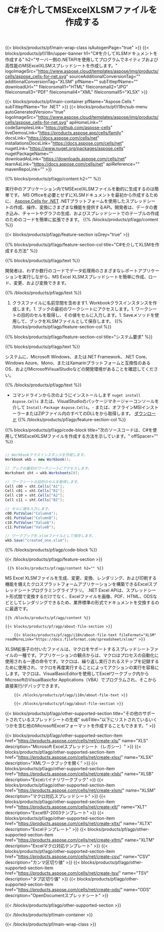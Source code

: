﻿---
title: C#を介してMSExcelXLSMファイルを作成する 
url: /ja/net/create-xlsm/ 
description: C#XLSMドキュメントを生成するためのサンプルコード。このコードを使用して、VB .NET、Asp .NET、または任意の.NETベースのアプリケーション内にMSExcelXLSMファイルを作成します。
---
{{< blocks/products/pf/main-wrap-class isAutogenPage="true" >}}
{{< blocks/products/pf/i18n/upper-banner h1="C#を介してXLSMドキュメントを作成する" h2="サーバー側の.NETAPIを使用してプログラムでネイティブおよび高性能のMSExcelXLSMスプレッドシートを作成します。" logoImageSrc="https://www.aspose.cloud/templates/aspose/img/products/cells/aspose_cells-for-net.svg" sourceAdditionalConversionTag="" additionalConversionTag="XLSM" pfName="" subTitlepfName="" downloadUrl="" fileiconsmall1="HTML" fileiconsmall2="JPG" fileiconsmall3="PDF" fileiconsmall4="XML" fileiconsmall5="XLSX" >}}

{{< blocks/products/pf/main-container pfName="Aspose.Cells " subTitlepfName="for .NET" >}}
{{< blocks/products/pf/i18n/sub-menu autoGeneratedVersion="true" logoImageSrc="https://www.aspose.cloud/templates/aspose/img/products/cells/aspose_cells-for-net.svg" apiHomeLink="" codeSamplesLink="https://github.com/aspose-cells" liveDemosLink="https://products.aspose.app/cells/family" docsLink="https://docs.aspose.com/cells/net" installationsDocsLink="https://docs.aspose.com/cells/net" nugetLink="https://www.nuget.org/packages/aspose.cells" nugetPackageName="" downloadAsLink="https://downloads.aspose.com/cells/net" learnAsLink="https://docs.aspose.com/cells/net" apiReference="" mavenRepoLink="" >}}

{{% blocks/products/pf/agp/content h2="" %}}

 実行中のアプリケーション内でMSExcelXLSMファイルを動的に生成するのは簡単です。 MS Officeを必要とせずにXLSMドキュメントを最初から作成するために、
 [Aspose.Cells for .NET](https://products.aspose.com/cells/net) 
 .NETプラットフォームを使用したスプレッドシートの作成、操作、変換にさまざまな機能を提供するAPI。開発者は、データの書き込み、チャートやグラフの生成、およびスプレッドシートでのテーブルの作成のためのコードを簡単に拡張できます。
{{% /blocks/products/pf/agp/content %}}

{{< blocks/products/pf/agp/feature-section isGrey="true" >}}

{{% blocks/products/pf/agp/feature-section-col title="C#を介してXLSMを作成する方法" %}}

{{% blocks/products/pf/agp/text %}}

 開発者は、わずか数行のコードでデータ処理用のさまざまなレポートアプリケーションを実行しながら、MS Excel XLSMスプレッドシートを簡単に作成、ロード、変更、および変換できます。

{{% /blocks/products/pf/agp/text %}}

1. クラスファイルに名前空間を含めます1. Workbookクラスインスタンスを作成します。1. ブックの最初のワークシートにアクセスします。1. ワークシートの目的のセルを取得し、その値をセルに入力します。1. Saveメソッドを使用して、ブックをXLSMファイルとして保存します。
{{% /blocks/products/pf/agp/feature-section-col %}}

{{% blocks/products/pf/agp/feature-section-col title="システム要求" %}}

{{% blocks/products/pf/agp/text %}}

 システムに、Microsoft Windows、または.NET Framework、.NET Core、Windows Azure、Mono、またはXamarinプラットフォームと互換性のあるOS、およびMicrosoftVisualStudioなどの開発環境があることを確認してください。 

{{% /blocks/products/pf/agp/text %}}

- コマンドラインから次のようにインストールします <code>nuget install Aspose.Cells</code> または、VisualStudioのパッケージマネージャーコンソールを介して <code>Install-Package Aspose.Cells</code>。- または、オフラインMSIインストーラーまたはZIPファイル内のすべてのDLLをから取得します。 <a href="https://downloads.aspose.com/cells/net">ダウンロード</a>
{{% /blocks/products/pf/agp/feature-section-col %}}

{{% blocks/products/pf/agp/code-block title="次のソースコードは、C#を使用してMSExcelXLSMファイルを作成する方法を示しています。" offSpacer="" %}}

```cs

// Workbookクラスインスタンスを作成します。
Workbook wkb = new Workbook();

// ブックの最初のワークシートにアクセスします。
Worksheet sht = wkb.Worksheets[0];

// ワークシートの目的のセルを取得します。
Cell c00 = sht.Cells["A1"];
Cell c01 = sht.Cells["B1"];
Cell c10 = sht.Cells["A2"];
Cell c11 = sht.Cells["B2"];

// セルに値を入力します。
c00.PutValue("ColumnA");
c01.PutValue("ColumnB");
c10.PutValue("ValueA");
c11.PutValue("ValueB");

// ワークブックを.xlsmファイルとして保存します。
wkb.Save("created_one.xlsm");


```

{{% /blocks/products/pf/agp/code-block %}}

{{< /blocks/products/pf/agp/feature-section >}}

<!-- aboutfile Starts -->

     
     {{% blocks/products/pf/agp/content h2="" %}}

 MS Excel XLSMファイルを生成、変更、変換、レンダリング、および印刷する機能を備えたクロスプラットフォームアプリケーションを構築できるExcelスプレッドシートプログラミングライブラリ。 .NET Excel APIは、スプレッドシート形式間で変換するだけでなく、Excelファイルを画像、PDF、HTML、ODSなどとしてレンダリングできるため、業界標準の形式でドキュメントを交換するのに最適です。

    {{% /blocks/products/pf/agp/content %}}

    {{< blocks/products/pf/agp/about-file-section >}}

        {{< blocks/products/pf/agp/i18n/about-file-text fileFormat="XLSM" readMoreLink="https://docs.fileformat.com/spreadsheet/xlsm/" >}}
XLSM拡張子の付いたファイルは、マクロをサポートするスプレッドシートファイルの一種です。アプリケーションの観点からは、マクロはプロセスの自動化に使用される一連の命令です。マクロは、繰り返し実行されるステップを記録するために使用され、マクロを再度実行することによってアクションの実行を容易にします。マクロは、VisualBasicEditorを使用してExcelワークブック内からMicrosoftのVisualBasicfor Applications（VBA）でプログラムされ、そこから直接実行/デバッグできます。

        {{< /blocks/products/pf/agp/i18n/about-file-text >}}

        {{< /blocks/products/pf/agp/about-file-section >}}

          

<!-- aboutfile Ends -->

{{< blocks/products/pf/agp/other-supported-section title="その他のサポートされているスプレッドシートの生成" subTitle="以下にリストされているいくつかを含む他のMicrosoftExcelフォーマットを作成することもできます。" >}}

{{< blocks/products/pf/agp/other-supported-section-item href="https://products.aspose.com/cells/net/create-xls/" name="XLS" description="Microsoft Excelスプレッドシート（レガシー）" >}} 
{{< blocks/products/pf/agp/other-supported-section-item href="https://products.aspose.com/cells/net/create-xlsx/" name="XLSX" description="XMLワークブックを開く" >}} 
{{< blocks/products/pf/agp/other-supported-section-item href="https://products.aspose.com/cells/net/create-xlsb/" name="XLSB" description="Excelバイナリワークブック" >}} 
{{< blocks/products/pf/agp/other-supported-section-item href="https://products.aspose.com/cells/net/create-xlsm/" name="XLSM" description="マクロ対応スプレッドシート" >}} 
{{< blocks/products/pf/agp/other-supported-section-item href="https://products.aspose.com/cells/net/create-xlt/" name="XLT" description="Excel97-2003テンプレート" >}} 
{{< blocks/products/pf/agp/other-supported-section-item href="https://products.aspose.com/cells/net/create-xltx/" name="XLTX" description="Excelテンプレート" >}} 
{{< blocks/products/pf/agp/other-supported-section-item href="https://products.aspose.com/cells/net/create-xltm/" name="XLTM" description="Excelマクロ対応テンプレート" >}} 
{{< blocks/products/pf/agp/other-supported-section-item href="https://products.aspose.com/cells/net/create-csv/" name="CSV" description="カンマ区切り値" >}} 
{{< blocks/products/pf/agp/other-supported-section-item href="https://products.aspose.com/cells/net/create-tsv/" name="TSV" description="タブ区切り値" >}} 
{{< blocks/products/pf/agp/other-supported-section-item href="https://products.aspose.com/cells/net/create-ods/" name="ODS" description="OpenDocumentスプレッドシート" >}} 

{{< /blocks/products/pf/agp/other-supported-section >}}

{{< /blocks/products/pf/main-container >}}
    
{{< /blocks/products/pf/main-wrap-class >}}
